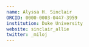 ```yaml
---
name: Alyssa H. Sinclair
ORCID: 0000-0003-0447-3959
institution: Duke University
website: sinclair_allie
twitter: _miloj
---
```

